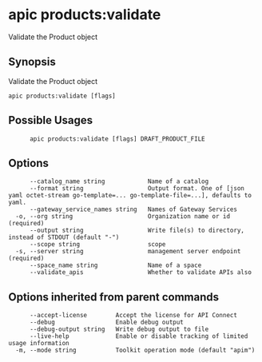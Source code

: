 # apic products:validate

Validate the Product object

## Synopsis

Validate the Product object

```
apic products:validate [flags]
```

## Possible Usages

```
      apic products:validate [flags] DRAFT_PRODUCT_FILE
```

## Options

```
      --catalog_name string            Name of a catalog
      --format string                  Output format. One of [json yaml octet-stream go-template=... go-template-file=...], defaults to yaml.
      --gateway_service_names string   Names of Gateway Services
  -o, --org string                     Organization name or id (required)
      --output string                  Write file(s) to directory, instead of STDOUT (default "-")
      --scope string                   scope
  -s, --server string                  management server endpoint (required)
      --space_name string              Name of a space
      --validate_apis                  Whether to validate APIs also
```

## Options inherited from parent commands

```
      --accept-license        Accept the license for API Connect
      --debug                 Enable debug output
      --debug-output string   Write debug output to file
      --live-help             Enable or disable tracking of limited usage information
  -m, --mode string           Toolkit operation mode (default "apim")
```
